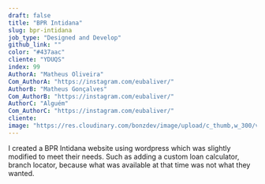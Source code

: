 ```yaml
---
draft: false
title: "BPR Intidana"
slug: bpr-intidana
job_type: "Designed and Develop"
github_link: ""
color: "#437aac"
cliente: "YDUQS"
index: 99
AuthorA: "Matheus Oliveira"
Com_AuthorA: "https://instagram.com/eubaliver/"
AuthorB: "Matheus Gonçalves"
Com_AuthorB: "https://instagram.com/eubaliver/"
AuthorC: "Alguém"
Com_AuthorC: "https://instagram.com/eubaliver/"
cliente:
image: "https://res.cloudinary.com/bonzdev/image/upload/c_thumb,w_300/v1622358106/mockup_crop/dodingmobile_crop_cuclft.png"
---
```


I created a BPR Intidana website using wordpress which was slightly modified to meet their needs. Such as adding a custom loan calculator, branch locator, because what was available at that time was not what they wanted.